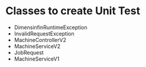 # Classes to create Unit Test
* DimensinfinRuntimeException
* InvalidRequestException
* MachineControllerV2
* MachineServiceV2
* JobRequest
* MachineServiceV1
